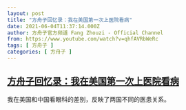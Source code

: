 ```yaml
---
layout: post
title: "方舟子回忆录：我在美国第一次上医院看病"
date: 2021-06-04T11:37:14.000Z
author: 方舟子官方频道 Fang Zhouzi - Official Channel
from: https://www.youtube.com/watch?v=qhfAVRbWeRc
tags: [ 方舟子 ]
categories: [ 方舟子 ]
---
```

<!--1622806634000-->
[方舟子回忆录：我在美国第一次上医院看病](https://www.youtube.com/watch?v=qhfAVRbWeRc)
------

<div>
我在美国和中国看眼科的差别，反映了两国不同的医患关系。
</div>
